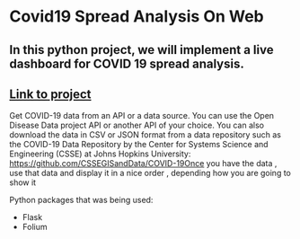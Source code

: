# Covid19 Spread Analysis On Web 

## In this python project, we will implement a live dashboard for COVID 19 spread analysis.

## [Link to project](https://wesley-perrang.github.io/covid19-data-analysis-web-app/)

Get COVID-19 data from an API or a data source. You can use the Open Disease Data project API or another API of your choice. You can also download the data in CSV or JSON format from a data repository such as the COVID-19 Data Repository by the Center for Systems Science and Engineering (CSSE) at Johns Hopkins University: https://github.com/CSSEGISandData/COVID-19Once you have the data , use that data and display it in a nice order , depending how you are going to show it

Python packages that was being used:
* Flask
* Folium 
